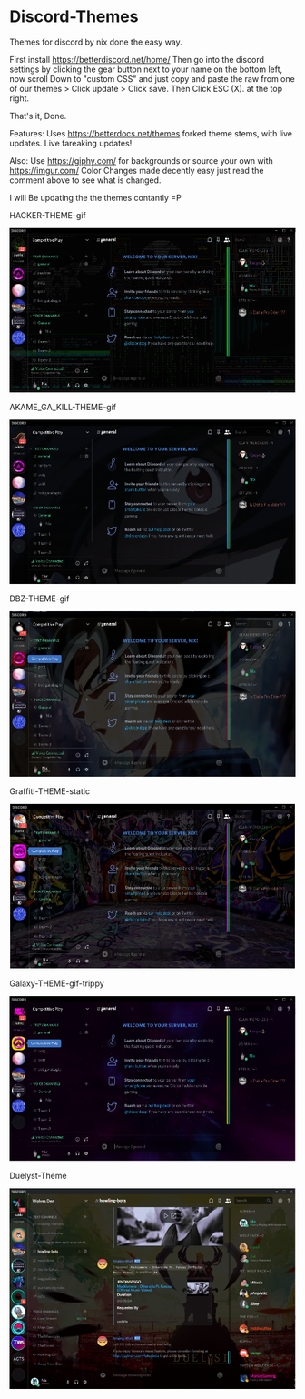 # Discord-Themes
Themes for discord by nix done the easy way.


First install https://betterdiscord.net/home/
Then go into the discord settings by clicking the gear button next to your name on the bottom left, now scroll Down to "custom CSS" and just copy and paste the raw from one of our themes > Click update > Click save. Then Click ESC (X). at the top right.

That's it, Done.

Features:
Uses https://betterdocs.net/themes forked theme stems, with live updates. Live fareaking updates!

Also:
Use https://giphy.com/ for backgrounds or source your own with https://imgur.com/
Color Changes made decently easy just read the comment above to see what is changed.


I will Be updating the the themes contantly =P

HACKER-THEME-gif

![ScreenShot](https://github.com/AdaliceGroup/Discord-Themes/blob/master/images/Hacker-Theme.PNG)

AKAME_GA_KILL-THEME-gif

![ScreenShot](https://github.com/AdaliceGroup/Discord-Themes/blob/master/images/Akame-ga-kill-theme.PNG)

DBZ-THEME-gif

![ScreenShot](https://github.com/AdaliceGroup/Discord-Themes/blob/master/images/DBZ-theme.PNG)



Graffiti-THEME-static

![ScreenShot](https://github.com/AdaliceGroup/Discord-Themes/blob/master/images/Graff-Theme.PNG)

Galaxy-THEME-gif-trippy

![ScreenShot](https://github.com/AdaliceGroup/Discord-Themes/blob/master/images/Galaxy-theme.PNG)

Duelyst-Theme

![Screenshot](https://github.com/AdaliceGroup/Discord-Themes/blob/master/images/Duelyst-theme.PNG)
